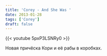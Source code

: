 ```yaml
---
title: 'Corey - And She Was '
date: 2013-01-28
tags: ['Corey']
draft: false
---
```

{{< youtube 5pxP3LSNRy0 >}}

<p>Новая причёска Кори и её рабы в коробках.</p>
